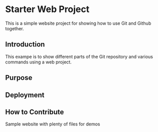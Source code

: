# Starter Web Project

This is a simple website project for showing how to use Git and Github together.

## Introduction

This exampe is to show different parts of the Git repository and various commands using a web project.

## Purpose

## Deployment

## How to Contribute

Sample website with plenty of files for demos